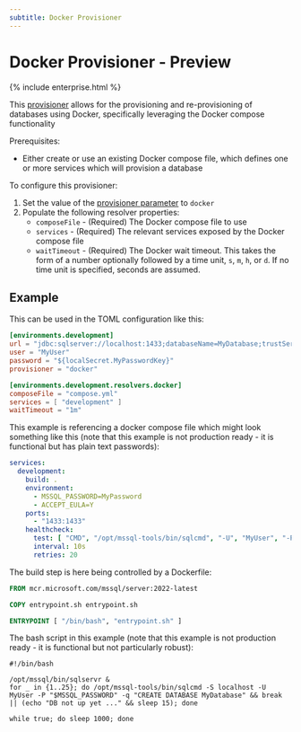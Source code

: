 ```yaml
---
subtitle: Docker Provisioner
---
```

# Docker Provisioner - Preview
{% include enterprise.html %}

This [provisioner](Configuration/Provisioners) allows for the provisioning and re-provisioning of databases using Docker, specifically leveraging the Docker compose functionality

Prerequisites:
* Either create or use an existing Docker compose file, which defines one or more services which will provision a database

To configure this provisioner:
1. Set the value of the [provisioner parameter](Configuration/Parameters/Environments/Provisioner) to `docker`
2. Populate the following resolver properties:
    - `composeFile` - (Required)  The Docker compose file to use
    - `services` - (Required) The relevant services exposed by the Docker compose file 
    - `waitTimeout` - (Required) The Docker wait timeout. This takes the form of a number optionally followed by a time unit, `s`, `m`, `h`, or `d`. If no time unit is specified, seconds are assumed.

## Example
This can be used in the TOML configuration like this:
```toml
[environments.development]
url = "jdbc:sqlserver://localhost:1433;databaseName=MyDatabase;trustServerCertificate=true"
user = "MyUser"
password = "${localSecret.MyPasswordKey}"
provisioner = "docker"

[environments.development.resolvers.docker]
composeFile = "compose.yml"
services = [ "development" ]
waitTimeout = "1m"
```

This example is referencing a docker compose file which might look something like this (note that this example is not production ready - it is functional but has plain text passwords):
```yaml
services:
  development:
    build: .
    environment:
      - MSSQL_PASSWORD=MyPassword
      - ACCEPT_EULA=Y
    ports:
      - "1433:1433"
    healthcheck:
      test: [ "CMD", "/opt/mssql-tools/bin/sqlcmd", "-U", "MyUser", "-P", "MyPassword", "-d", "MyDatabase", "-Q", "SELECT 1"]
      interval: 10s
      retries: 20
```

The build step is here being controlled by a Dockerfile:
```dockerfile
FROM mcr.microsoft.com/mssql/server:2022-latest

COPY entrypoint.sh entrypoint.sh

ENTRYPOINT [ "/bin/bash", "entrypoint.sh" ]
```

The bash script in this example (note that this example is not production ready - it is functional but not particularly robust):
```shell
#!/bin/bash

/opt/mssql/bin/sqlservr &
for _ in {1..25}; do /opt/mssql-tools/bin/sqlcmd -S localhost -U MyUser -P "$MSSQL_PASSWORD" -q "CREATE DATABASE MyDatabase" && break || (echo "DB not up yet ..." && sleep 15); done

while true; do sleep 1000; done
```
